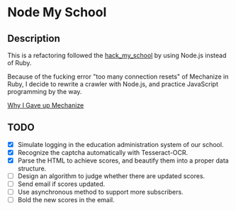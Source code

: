 # Node My School

## Description
This is a refactoring followed the [hack_my_school](http://github.com/JasonSi/hack_my_school) by using Node.js instead of Ruby.

Because of the fucking error "too many connection resets" of Mechanize in Ruby, I decide to rewrite a crawler with Node.js, and practice JavaScript programming by the way.

[Why I Gave up Mechanize](http://www.jasonsi.com/2016/08/04/19/)

## TODO

- [x] Simulate logging in the education administration system of our school.
- [x] Recognize the captcha automatically with Tesseract-OCR.
- [x] Parse the HTML to achieve scores, and beautify them into a proper data structure.
- [ ] Design an algorithm to judge whether there are updated scores.
- [ ] Send email if scores updated.
- [ ] Use asynchronous method to support more subscribers.
- [ ] Bold the new scores in the email.
